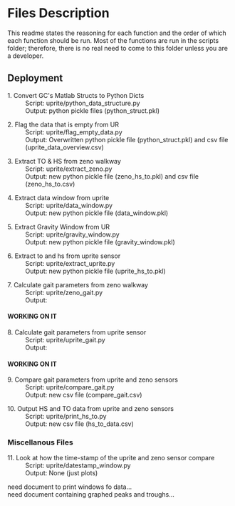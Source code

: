 # Files Description

This readme states the reasoning for each function and the order of which each function should be run. Most of the functions are run in the scripts folder; therefore, there is no real need to come to this folder unless you are a developer.

## Deployment

<dl>
  <dt>1. Convert GC's Matlab Structs to Python Dicts</dt>
  <dd>Script: uprite/python_data_structure.py</dd>
  <dd>Output: python pickle files (python_struct.pkl)<dd>
</dl>

<dl>
  <dt>2. Flag the data that is empty from UR</dt>
  <dd>Script: uprite/flag_empty_data.py</dd>
  <dd>Output: Overwritten python pickle file (python_struct.pkl) and csv file (uprite_data_overview.csv)</dd>
</dl>

<dl>
  <dt>3. Extract TO & HS from zeno walkway</dt>
  <dd>Script: uprite/extract_zeno.py</dd>
  <dd>Output: new python pickle file (zeno_hs_to.pkl) and csv file (zeno_hs_to.csv) </dd>
</dl>

<dl>
  <dt>4. Extract data window from uprite</dt>
  <dd>Script: uprite/data_window.py</dd>
  <dd>Output: new python pickle file (data_window.pkl) </dd>
</dl>

<dl>
  <dt>5. Extract Gravity Window from UR</dt>
  <dd>Script: uprite/gravity_window.py</dd>
  <dd>Output: new python pickle file (gravity_window.pkl) </dd>
</dl>

<dl>
  <dt>6. Extract to and hs from uprite sensor</dt>
  <dd>Script: uprite/extract_uprite.py</dd>
  <dd>Output: new python pickle file (uprite_hs_to.pkl) </dd>
</dl>

<dl>
  <dt>7. Calculate gait parameters from zeno walkway</dt>
  <dd>Script: uprite/zeno_gait.py</dd>
  <dd>Output:  </dd>
</dl>

#### WORKING ON IT
<dl>
  <dt>8. Calculate gait parameters from uprite sensor</dt>
  <dd>Script: uprite/uprite_gait.py</dd>
  <dd>Output:  </dd>
</dl>

#### WORKING ON IT
<dl>
  <dt>9. Compare gait parameters from uprite and zeno sensors</dt>
  <dd>Script: uprite/compare_gait.py</dd>
  <dd>Output: new csv file (compare_gait.csv) </dd>
</dl>

<dl>
  <dt>10. Output HS and TO data from uprite and zeno sensors</dt>
  <dd>Script: uprite/print_hs_to.py</dd>
  <dd>Output: new csv file (hs_to_data.csv) </dd>
</dl>

### Miscellanous Files
<dl>
  <dt>11. Look at how the time-stamp of the uprite and zeno sensor compare </dt>
  <dd>Script: uprite/datestamp_window.py</dd>
  <dd>Output: None (just plots) </dd>
</dl>

need document to print windows fo data...  
need document containing graphed peaks and troughs...  